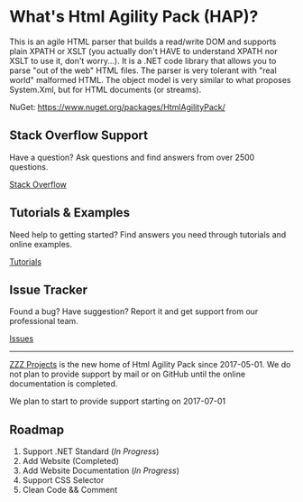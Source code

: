 # What's Html Agility Pack (HAP)?
This is an agile HTML parser that builds a read/write DOM and supports plain XPATH or XSLT (you actually don't HAVE to understand XPATH nor XSLT to use it, don't worry...). It is a .NET code library that allows you to parse "out of the web" HTML files. The parser is very tolerant with "real world" malformed HTML. The object model is very similar to what proposes System.Xml, but for HTML documents (or streams).

NuGet: https://www.nuget.org/packages/HtmlAgilityPack/

## Stack Overflow Support
Have a question? Ask questions and find answers from over 2500 questions.

[Stack Overflow](https://stackoverflow.com/questions/tagged/html-agility-pack)

## Tutorials & Examples
Need help to getting started? Find answers you need through tutorials and online examples.

[Tutorials](https://html-agility-pack.net/tutorials)

## Issue Tracker
Found a bug? Have suggestion? Report it and get support from our professional team.

[Issues](https://github.com/zzzprojects/html-agility-pack/issues)

--- 

[ZZZ Projects](https://zzzprojects.com/) is the new home of Html Agility Pack since 2017-05-01. We do not plan to provide support by mail or on GitHub until the online documentation is completed.

We plan to start to provide support starting on 2017-07-01

## Roadmap

1. Support .NET Standard (_In Progress_)
2. Add Website (Completed)
3. Add Website Documentation (_In Progress_)
4. Support CSS Selector
5. Clean Code && Comment
